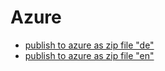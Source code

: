 # Azure

* [publish to azure as zip file "de"](https://docs.microsoft.com/de-de/azure/azure-functions/deployment-zip-push)
* [publish to azure as zip file "en"](https://docs.microsoft.com/en-us/azure/azure-functions/deployment-zip-push)
